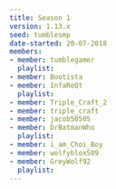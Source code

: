 ```yaml
---
title: Season 1
version: 1.13.x
seed: tumblesmp
date-started: 20-07-2018
members:
- member: tumblegamer
  playlist:
- member: Bootista
- member: InfaReQt
  playlist:
- member: Triple_Craft_2
- member: triple_craft
- member: jacob50505
- member: DrBatmanWho
  playlist:
- member: i_am_Choi_Boy
- member: wolfyblox589
- member: GreyWolf92
  playlist:
---
```

